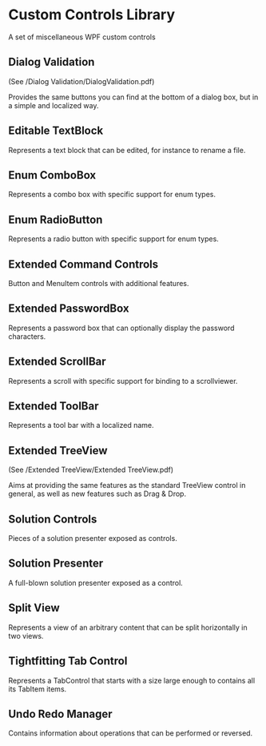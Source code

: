 # Custom Controls Library
A set of miscellaneous WPF custom controls

## Dialog Validation
(See /Dialog Validation/DialogValidation.pdf)

Provides the same buttons you can find at the bottom of a dialog box, but in a simple and localized way.

## Editable TextBlock
Represents a text block that can be edited, for instance to rename a file.

## Enum ComboBox
Represents a combo box with specific support for enum types.

## Enum RadioButton
Represents a radio button with specific support for enum types.

## Extended Command Controls
Button and MenuItem controls with additional features.

## Extended PasswordBox
Represents a password box that can optionally display the password characters.

## Extended ScrollBar
Represents a scroll with specific support for binding to a scrollviewer.

## Extended ToolBar
Represents a tool bar with a localized name.

## Extended TreeView
(See /Extended TreeView/Extended TreeView.pdf)

Aims at providing the same features as the standard TreeView control in general, as well as new features such as Drag & Drop.

## Solution Controls
Pieces of a solution presenter exposed as controls.

## Solution Presenter
A full-blown solution presenter exposed as a control.

## Split View
Represents a view of an arbitrary content that can be split horizontally in two views.

## Tightfitting Tab Control
Represents a TabControl that starts with a size large enough to contains all its TabItem items.

## Undo Redo Manager
Contains information about operations that can be performed or reversed.

